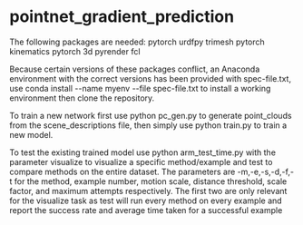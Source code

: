 # pointnet_gradient_prediction

The following packages are needed:
pytorch
urdfpy
trimesh
pytorch kinematics
pytorch 3d
pyrender
fcl

Because certain versions of these packages conflict, an Anaconda environment with the correct versions has been provided with spec-file.txt, use conda install --name myenv --file spec-file.txt to install a working environment
then clone the repository.

To train a new network first use python pc_gen.py to generate point_clouds from the scene_descriptions file, then simply use python train.py to train a new model.

To test the existing trained model use python arm_test_time.py with the parameter visualize to visualize a specific method/example and test to compare methods on the entire dataset. The parameters are -m,-e,-s,-d,-f,-t for the method,
example number, motion scale, distance threshold, scale factor, and maximum attempts respectively. The first two are only relevant for the visualize task as test will run every method on every example and report the success rate and 
average time taken for a successful example

